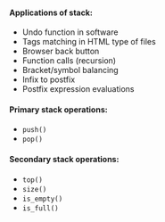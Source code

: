 #### Applications of stack:
- Undo function in software
- Tags matching in HTML type of files
- Browser back button
- Function calls (recursion)
- Bracket/symbol balancing
- Infix to postfix
- Postfix expression evaluations

#### Primary stack operations:
- `push()`
- `pop()`

#### Secondary stack operations:
- `top()`
- `size()`
- `is_empty()`
- `is_full()`